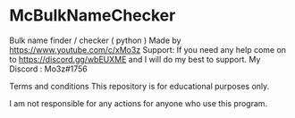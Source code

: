 # McBulkNameChecker
Bulk name finder / checker ( python ) 
Made by https://www.youtube.com/c/xMo3z
Support:
If you need any help come on to https://discord.gg/wbEUXME and I will do my best to support.
My Discord : Mo3z#1756

Terms and conditions
This repository is for educational purposes only.

I am not responsible for any actions for anyone who use this program.
